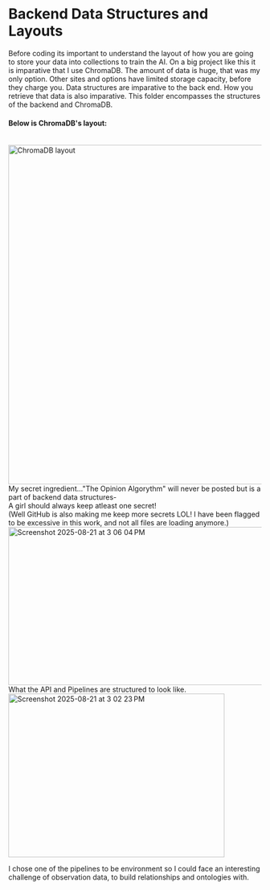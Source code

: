 <h1>Backend Data Structures and Layouts</h1>
Before coding its important to understand the layout of how you are going to store your data into collections to train the AI. 
On a big project like this it is imparative that I use ChromaDB. The amount of data is huge, that was my only option. Other sites
and options have limited storage capacity, before they charge you. Data structures are imparative to the back end. How you retrieve
that data is also imparative. This folder encompasses the structures of the backend and ChromaDB.<br>
<h4>Below is ChromaDB's layout:</h4> <br>
<img width="676" alt="ChromaDB layout" src="https://github.com/user-attachments/assets/8a431aec-fc82-4f1b-8cdf-da66842c7c4a">
<br>
My secret ingredient..."The Opinion Algorythm" will never be posted but is a part of backend data structures- <br>
A girl should always keep atleast one secret!<br>
(Well GitHub is also making me keep more secrets LOL! I have been flagged to be excessive in this work, and not all files are loading anymore.) <br>
<img width="898" height="315" alt="Screenshot 2025-08-21 at 3 06 04 PM" src="https://github.com/user-attachments/assets/57e28337-212d-4112-8a82-3f22e8efe287" />
<br>
What the API and Pipelines are structured to look like.<br>
<img width="430" height="326" alt="Screenshot 2025-08-21 at 3 02 23 PM" src="https://github.com/user-attachments/assets/b8664fd6-762b-4246-a54f-04862cfcbdba" /><br>

I chose one of the pipelines to be environment so I could face an interesting challenge of observation data, to build relationships and ontologies with.

